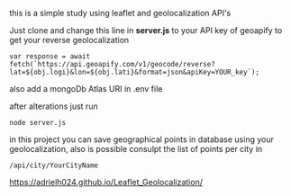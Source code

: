 this is a simple study using leaflet and geolocalization API's

Just clone and change this line in **server.js** to your API key of geoapify to get your reverse geolocalization 
 
```
var response = await fetch(`https://api.geoapify.com/v1/geocode/reverse?lat=${obj.logi}&lon=${obj.lati}&format=json&apiKey=YOUR_key`);
```
also add a mongoDb Atlas URI in .env file

after alterations just run

```
node server.js
```
in this project you can save geographical points in database using your geolocalization, also is possible consulpt the list of points per city in

```
/api/city/YourCityName
```


https://adrielh024.github.io/Leaflet_Geolocalization/
